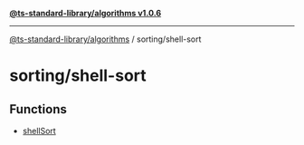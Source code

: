 [**@ts-standard-library/algorithms v1.0.6**](../../README.md)

***

[@ts-standard-library/algorithms](../../modules.md) / sorting/shell-sort

# sorting/shell-sort

## Functions

- [shellSort](functions/shellSort.md)
